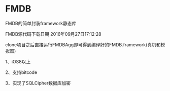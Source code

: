 # FMDB
FMDB的简单封装framework静态库

FMDB源代码下载日期 2016年09月27日17:12:28

clone项目之后直接运行FMDBAgg即可得到编译好的FMDB.framework(真机和模拟器)

1、iOS8以上

2、支持bitcode

3、实现了SQLCipher数据库加密

